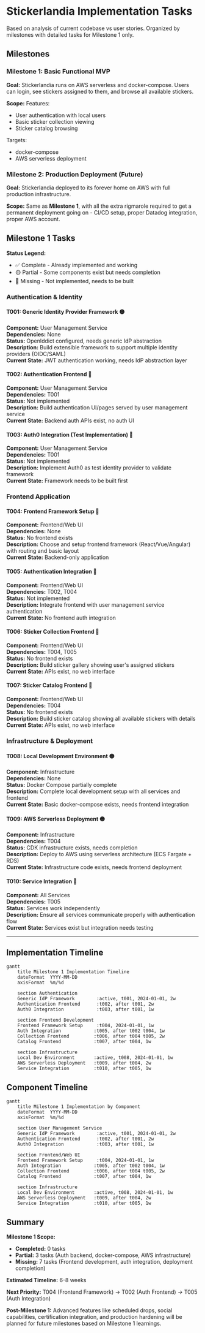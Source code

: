 # Stickerlandia Implementation Tasks

Based on analysis of current codebase vs user stories. Organized by milestones with detailed tasks for Milestone 1 only.

## Milestones

### Milestone 1: Basic Functional MVP
**Goal:** Stickerlandia runs on AWS serverless and docker-compose. Users can login, see stickers assigned to them, and browse all available stickers.

**Scope:**
Features:
- User authentication with local users
- Basic sticker collection viewing
- Sticker catalog browsing

Targets:
- docker-compose
- AWS serverless deployment

### Milestone 2: Production Deployment (Future)
**Goal:** Stickerlandia deployed to its forever home on AWS with full production infrastructure.

**Scope:**
Same as **Milestone 1**, with all the extra rigmarole required to get a permanent deployment going on - CI/CD setup,
proper Datadog integration, proper AWS account. 


## Milestone 1 Tasks

**Status Legend:**
- ✅ Complete - Already implemented and working
- 🟡 Partial - Some components exist but needs completion
- 🔴 Missing - Not implemented, needs to be built

### Authentication & Identity

#### T001: Generic Identity Provider Framework 🟡
**Component:** User Management Service  
**Dependencies:** None  
**Status:** OpenIddict configured, needs generic IdP abstraction  
**Description:** Build extensible framework to support multiple identity providers (OIDC/SAML)  
**Current State:** JWT authentication working, needs IdP abstraction layer

#### T002: Authentication Frontend 🔴
**Component:** User Management Service  
**Dependencies:** T001  
**Status:** Not implemented  
**Description:** Build authentication UI/pages served by user management service  
**Current State:** Backend auth APIs exist, no auth UI

#### T003: Auth0 Integration (Test Implementation) 🔴
**Component:** User Management Service  
**Dependencies:** T001  
**Status:** Not implemented  
**Description:** Implement Auth0 as test identity provider to validate framework  
**Current State:** Framework needs to be built first

### Frontend Application

#### T004: Frontend Framework Setup 🔴
**Component:** Frontend/Web UI  
**Dependencies:** None  
**Status:** No frontend exists  
**Description:** Choose and setup frontend framework (React/Vue/Angular) with routing and basic layout  
**Current State:** Backend-only application

#### T005: Authentication Integration 🔴
**Component:** Frontend/Web UI  
**Dependencies:** T002, T004  
**Status:** Not implemented  
**Description:** Integrate frontend with user management service authentication  
**Current State:** No frontend auth integration

#### T006: Sticker Collection Frontend 🔴
**Component:** Frontend/Web UI  
**Dependencies:** T004, T005  
**Status:** No frontend exists  
**Description:** Build sticker gallery showing user's assigned stickers  
**Current State:** APIs exist, no web interface

#### T007: Sticker Catalog Frontend 🔴
**Component:** Frontend/Web UI  
**Dependencies:** T004  
**Status:** No frontend exists  
**Description:** Build sticker catalog showing all available stickers with details  
**Current State:** APIs exist, no web interface

### Infrastructure & Deployment

#### T008: Local Development Environment 🟡
**Component:** Infrastructure  
**Dependencies:** None  
**Status:** Docker Compose partially complete  
**Description:** Complete local development setup with all services and frontend  
**Current State:** Basic docker-compose exists, needs frontend integration

#### T009: AWS Serverless Deployment 🟡
**Component:** Infrastructure  
**Dependencies:** T004  
**Status:** CDK infrastructure exists, needs completion  
**Description:** Deploy to AWS using serverless architecture (ECS Fargate + RDS)  
**Current State:** Infrastructure code exists, needs frontend deployment

#### T010: Service Integration 🔴
**Component:** All Services  
**Dependencies:** T005  
**Status:** Services work independently  
**Description:** Ensure all services communicate properly with authentication flow  
**Current State:** Services exist but integration needs testing

---

## Implementation Timeline

```mermaid
gantt
    title Milestone 1 Implementation Timeline
    dateFormat  YYYY-MM-DD
    axisFormat  %m/%d
    
    section Authentication
    Generic IdP Framework        :active, t001, 2024-01-01, 2w
    Authentication Frontend      :t002, after t001, 2w
    Auth0 Integration            :t003, after t001, 1w
    
    section Frontend Development
    Frontend Framework Setup     :t004, 2024-01-01, 1w
    Auth Integration            :t005, after t002 t004, 1w
    Collection Frontend         :t006, after t004 t005, 2w
    Catalog Frontend            :t007, after t004, 1w
    
    section Infrastructure
    Local Dev Environment       :active, t008, 2024-01-01, 1w
    AWS Serverless Deployment   :t009, after t004, 2w
    Service Integration         :t010, after t005, 1w
```

## Component Timeline

```mermaid
gantt
    title Milestone 1 Implementation by Component
    dateFormat  YYYY-MM-DD
    axisFormat  %m/%d
    
    section User Management Service
    Generic IdP Framework        :active, t001, 2024-01-01, 2w
    Authentication Frontend      :t002, after t001, 2w
    Auth0 Integration            :t003, after t001, 1w
    
    section Frontend/Web UI
    Frontend Framework Setup     :t004, 2024-01-01, 1w
    Auth Integration            :t005, after t002 t004, 1w
    Collection Frontend         :t006, after t004 t005, 2w
    Catalog Frontend            :t007, after t004, 1w
    
    section Infrastructure
    Local Dev Environment       :active, t008, 2024-01-01, 1w
    AWS Serverless Deployment   :t009, after t004, 2w
    Service Integration         :t010, after t005, 1w
```

## Summary

**Milestone 1 Scope:**
- **Completed:** 0 tasks  
- **Partial:** 3 tasks (Auth backend, docker-compose, AWS infrastructure)  
- **Missing:** 7 tasks (Frontend development, auth integration, deployment completion)

**Estimated Timeline:** 6-8 weeks

**Next Priority:** T004 (Frontend Framework) → T002 (Auth Frontend) → T005 (Auth Integration)

**Post-Milestone 1:** Advanced features like scheduled drops, social capabilities, certification integration, and production hardening will be planned for future milestones based on Milestone 1 learnings.
